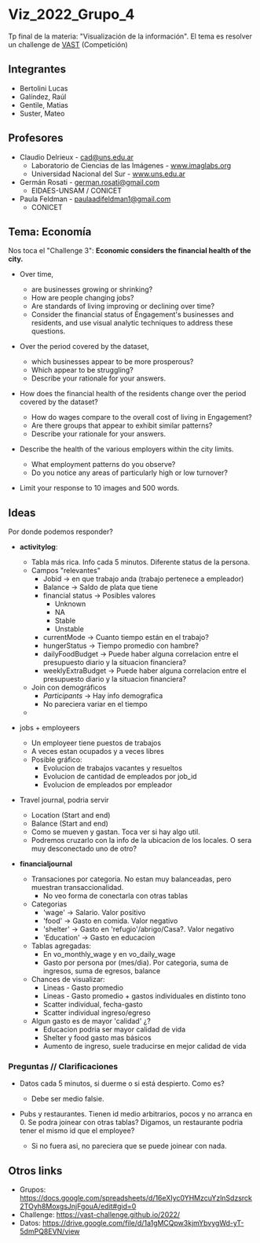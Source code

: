 # Viz_2022_Grupo_4

Tp final de la materia: "Visualización de la información". El tema es resolver un challenge de [VAST](https://vast-challenge.github.io/2022/) (Competición)

## Integrantes

* Bertolini Lucas
* Galíndez, Raúl
* Gentile, Matias
* Suster, Mateo


## Profesores

* Claudio Delrieux - cad@uns.edu.ar 
	* Laboratorio de Ciencias de las Imágenes - www.imaglabs.org
	* Universidad Nacional del Sur - www.uns.edu.ar
* Germán Rosati - german.rosati@gmail.com
	* EIDAES-UNSAM / CONICET
* Paula Feldman - paulaadifeldman1@gmail.com
	* CONICET


## Tema: Economía

Nos toca el "Challenge 3": **Economic considers the financial health of the city.** 

* Over time, 
	* are businesses growing or shrinking?
	* How are people changing jobs?
	* Are standards of living improving or declining over time?
	* Consider the financial status of Engagement's businesses and residents, and use visual analytic techniques to address these questions.

* Over the period covered by the dataset, 
	* which businesses appear to be more prosperous?
	* Which appear to be struggling?
	* Describe your rationale for your answers. 

* How does the financial health of the residents change over the period covered by the dataset?
	* How do wages compare to the overall cost of living in Engagement?
	* Are there groups that appear to exhibit similar patterns?
	* Describe your rationale for your answers.

* Describe the health of the various employers within the city limits. 
	* What employment patterns do you observe?
	* Do you notice any areas of particularly high or low turnover?

* Limit your response to 10 images and 500 words.


## Ideas

Por donde podemos responder?

- **activitylog**:
  - Tabla más rica. Info cada 5 minutos. Diferente status de la persona.
  - Campos "relevantes"
    - Jobid -> en que trabajo anda (trabajo pertenece a empleador)
    - Balance -> Saldo de plata que tiene
    - financial status -> Posibles valores 
        - Unknown
    	- NA
    	- Stable
    	- Unstable
    - currentMode -> Cuanto tiempo están en el trabajo?
    - hungerStatus -> Tiempo promedio con hambre?
    - dailyFoodBudget -> Puede haber alguna correlacion entre el presupuesto diario y la situacion financiera?
    - weeklyExtraBudget -> Puede haber alguna correlacion entre el presupuesto diario y la situacion financiera?
  - Join con demográficos
    - _Participants_ -> Hay info demografica
    - No pareciera variar en el tiempo
  - 

- jobs + employeers
  - Un employeer tiene puestos de trabajos
  - A veces estan ocupados y a veces libres
  - Posible gráfico:
    - Evolucion de trabajos vacantes y resueltos
    - Evolucion de cantidad de empleados por job_id
    - Evolucion de empleados por empleador

- Travel journal, podria servir
  - Location (Start and end)
  - Balance (Start and end)
  - Como se mueven y gastan. Toca ver si hay algo util.
  - Podremos cruzarlo con la info de la ubicacion de los locales. O sera muy desconectado uno de otro?


- **financialjournal**
  - Transaciones por categoria. No estan muy balanceadas, pero muestran transaccionalidad. 
    - No veo forma de conectarla con otras tablas
  - Categorias
    - 'wage' -> Salario. Valor positivo
    - 'food' -> Gasto en comida. Valor negativo
    - 'shelter' -> Gasto en 'refugio'/abrigo/Casa?. Valor negativo
    - 'Education' -> Gasto en educacion
  - Tablas agregadas: 
    - En vo_monthly_wage y en vo_daily_wage
    - Gasto por persona por (mes/dia). Por categoria, suma de ingresos, suma de egresos, balance
  - Chances de visualizar:
    - Lineas - Gasto promedio
    - Lineas - Gasto promedio + gastos individuales en distinto tono
    - Scatter individual, fecha-gasto
    - Scatter individual ingreso/egreso
  - Algun gasto es de mayor 'calidad' ¿?
    - Educacion podria ser mayor calidad de vida
    - Shelter y food gasto mas básicos
    - Aumento de ingreso, suele traducirse en mejor calidad de vida

### Preguntas // Clarificaciones

* Datos cada 5 minutos, si duerme o si está despierto. Como es? 
	* Debe ser medio falsie.

* Pubs y restaurantes. Tienen id medio arbitrarios, pocos y no arranca en 0. Se podra joinear con otras tablas? Digamos, un restaurante podria tener el mismo id que el employee? 
  * Si no fuera asi, no pareciera que se puede joinear con nada.

## Otros links

* Grupos: https://docs.google.com/spreadsheets/d/16eXIyc0YHMzcuYzlnSdzsrck2TOyh8MoxgsJnjFgouA/edit#gid=0
* Challenge: https://vast-challenge.github.io/2022/
* Datos: https://drive.google.com/file/d/1a1gMCQpw3kjmYbvygWd-yT-5dmPQ8EVN/view